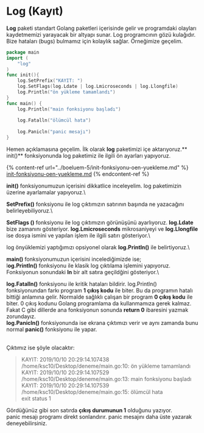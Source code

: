 # Log (Kayıt)

**Log** paketi standart Golang paketleri içerisinde gelir ve programdaki olayları kaydetmemizi yarayacak bir altyapı sunar. Log programcının gözü kulağıdır. Bize hataları (bugs) bulmamız için kolaylık sağlar. Örneğimize geçelim.

```go
package main
import (
    "log"      
)
func init(){
    log.SetPrefix("KAYIT: ")
    log.SetFlags(log.Ldate | log.Lmicroseconds | log.Llongfile)
    log.Println("ön yükleme tamamlandı")
}
func main() {
    log.Println("main fonksiyonu başladı")
 
    log.Fatalln("ölümcül hata")
 
	log.Panicln("panic mesajı")
}
```

Hemen açıklamasına geçelim. İlk olarak **log** paketimizi içe aktarıyoruz.** init()** fonksiyonunda log paketimiz ile ilgili ön ayarları yapıyoruz.

{% content-ref url="../boeluem-5/init-fonksiyonu-oen-yuekleme.md" %}
[init-fonksiyonu-oen-yuekleme.md](../boeluem-5/init-fonksiyonu-oen-yuekleme.md)
{% endcontent-ref %}

**init()** fonksiyonumuzun içerisini dikkatlice inceleyelim. log paketimizin üzerine ayarlamalar yapıyoruz.\


**SetPrefix()** fonksiyonu ile log çıktımızın satırının başında ne yazacağını belirleyebiliyoruz.\


**SetFlags ()** fonksiyonu ile log çıktımızın görünüşünü ayarlıyoruz. **log.Ldate** bize zamanını gösteriyor. **log.Lmicroseconds** mikrosaniyeyi ve **log.Llongfile** ise dosya ismini ve yapılan işlem ile ilgili satırı gösteriyor.\


log önyüklemizi yaptığımızı opsiyonel olarak **log.Println()** ile belirtiyoruz.\


**main()** fonksiyonumuzun içerisini incelediğimizde ise;\
l**og.Println()** fonksiyonu ile klasik log çıktılama işlemini yapıyoruz. Fonksiyonun sonundaki **ln** bir alt satıra geçildğini gösteriyor.\


**log.Fatalln()** fonksiyonu ile kritik hataları bildirir. log.Println() fonksiyonundan farkı program **1 çıkış kodu** ile biter. Bu da programın hatalı bittiği anlamına gelir. Normalde sağlıklı çalışan bir program **0 çıkış kodu** ile biter. 0 çıkış kodunu Golang programlama da kullanmamıza gerek kalmaz. Fakat C gibi dillerde ana fonksiyonun sonunda **return 0** ibaresini yazmak zorundayız.\
**log.Panicln()** fonksiyonunda ise ekrana çıktımızı verir ve aynı zamanda bunu normal **panic()** fonksiyonu ile yapar.

\
Çıktımız ise şöyle olacaktır:

> KAYIT: 2019/10/10 20:29:14.107438 /home/ksc10/Desktop/deneme/main.go:10: ön yükleme tamamlandı\
> KAYIT: 2019/10/10 20:29:14.107529 /home/ksc10/Desktop/deneme/main.go:13: main fonksiyonu başladı\
> KAYIT: 2019/10/10 20:29:14.107539 /home/ksc10/Desktop/deneme/main.go:15: ölümcül hata\
> exit status 1

Gördüğünüz gibi son satırda **çıkış durumunun 1** olduğunu yazıyor.\
panic mesajı programı direkt sonlandırır. panic mesajını daha üste yazarak deneyebilirsiniz.
